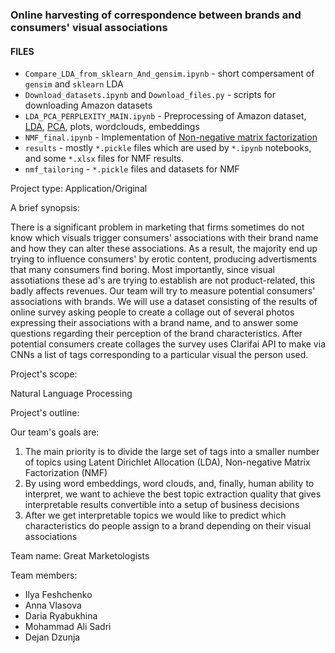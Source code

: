 

### Online harvesting of correspondence between brands and consumers' visual associations

#### FILES

- `Compare_LDA_from_sklearn_And_gensim.ipynb` - short compersament of `gensim` and `sklearn` LDA
- `Download_datasets.ipynb` and `Download_files.py` - scripts for downloading Amazon datasets
- `LDA_PCA_PERPLEXITY_MAIN.ipynb` - Preprocessing of Amazon dataset, [LDA](https://en.wikipedia.org/wiki/Latent_Dirichlet_allocation), [PCA](https://en.wikipedia.org/wiki/Principal_component_analysis), plots, wordclouds, embeddings
- `NMF_final.ipynb` - Implementation of [Non-negative matrix factorization](https://en.wikipedia.org/wiki/Non-negative_matrix_factorization)
- `results` - mostly `*.pickle` files which are used by `*.ipynb` notebooks, and some `*.xlsx` files for NMF results. 
- `nmf_tailoring` - `*.pickle` files and datasets for NMF

Project type:
Application/Original


A brief synopsis:

There is a significant problem in marketing that firms sometimes do not know which visuals trigger consumers' associations with their brand name and how they can alter these associations. As a result, the majority end up trying to influence consumers' by erotic content, producing advertisments that many consumers find boring. Most importantly, since visual assotiations these ad's are trying to establish are not product-related, this badly affects revenues.
Our team will try to measure potential consumers' associations with brands. We will use a dataset consisting of the results of online survey asking people to create a collage out of several photos expressing their associations with a brand name, and to answer some questions regarding their perception of the brand characteristics. After potential consumers create collages the survey uses Clarifai API to make via CNNs a list of tags corresponding to a particular visual the person used.
 

Project's scope:

Natural Language Processing

 

Project's outline:

Our team's goals are:
1) The main priority is to divide the large set of tags into a smaller number of topics using Latent Dirichlet Allocation (LDA), Non-negative Matrix Factorization (NMF)
2) By using word embeddings, word clouds, and, finally, human ability to interpret, we want to achieve the best topic extraction quality that gives interpretable results convertible into a setup of business decisions
3) After we get interpretable topics we would like to predict which characteristics do people assign to a brand depending on their visual associations

 

Team name: Great Marketologists

Team members:

- Ilya Feshchenko
- Anna Vlasova
- Daria Ryabukhina
- Mohammad Ali Sadri
- Dejan Dzunja

 

